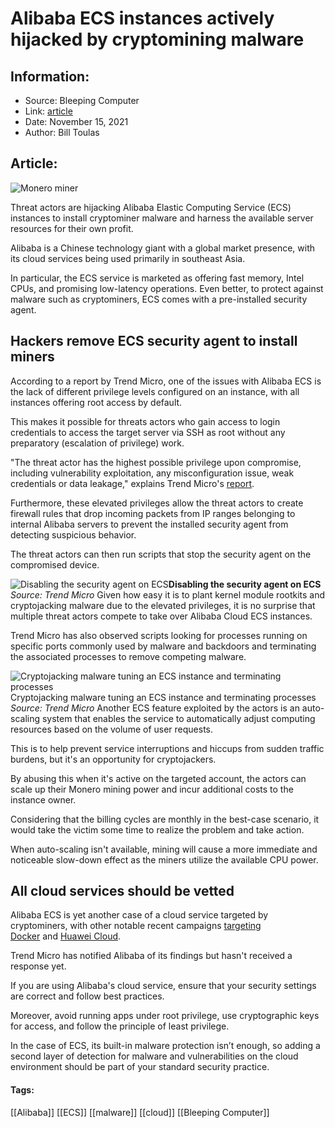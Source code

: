# Alibaba ECS instances actively hijacked by cryptomining malware
### 

## Information:
+ Source: Bleeping Computer
+ Link: [article](https://www.bleepingcomputer.com/news/security/alibaba-ecs-instances-actively-hijacked-by-cryptomining-malware/)
+ Date: November 15, 2021
+ Author: Bill Toulas


## Article:
![Monero miner](https://www.bleepstatic.com/content/hl-images/2021/11/15/monero-miner.jpg)


​Threat actors are hijacking Alibaba Elastic Computing Service (ECS) instances to install cryptominer malware and harness the available server resources for their own profit.


Alibaba is a Chinese technology giant with a global market presence, with its cloud services being used primarily in southeast Asia.


In particular, the ECS service is marketed as offering fast memory, Intel CPUs, and promising low-latency operations. Even better, to protect against malware such as cryptominers, ECS comes with a pre-installed security agent.


Hackers remove ECS security agent to install miners
---------------------------------------------------


According to a report by Trend Micro, one of the issues with Alibaba ECS is the lack of different privilege levels configured on an instance, with all instances offering root access by default.


This makes it possible for threats actors who gain access to login credentials to access the target server via SSH as root without any preparatory (escalation of privilege) work.


"The threat actor has the highest possible privilege upon compromise, including vulnerability exploitation, any misconfiguration issue, weak credentials or data leakage," explains Trend Micro's [report](http://www.trendmicro.com/en_us/research/21/k/groups-target-alibaba-ecs-instances-for-cryptojacking.html).


Furthermore, these elevated privileges allow the threat actors to create firewall rules that drop incoming packets from IP ranges belonging to internal Alibaba servers to prevent the installed security agent from detecting suspicious behavior.


The threat actors can then run scripts that stop the security agent on the compromised device.



![Disabling the security agent on ECS](https://www.bleepstatic.com/images/news/u/1220909/Code%20and%20Details/remove_protection.jpg)**Disabling the security agent on ECS**  
*Source: Trend Micro*
Given how easy it is to plant kernel module rootkits and cryptojacking malware due to the elevated privileges, it is no surprise that multiple threat actors compete to take over Alibaba Cloud ECS instances.


Trend Micro has also observed scripts looking for processes running on specific ports commonly used by malware and backdoors and terminating the associated processes to remove competing malware.



![Cryptojacking malware tuning an ECS instance and terminating processes](https://www.bleepstatic.com/images/news/u/1220909/Code%20and%20Details/mining.png)Cryptojacking malware tuning an ECS instance and terminating processes  
*Source: Trend Micro*
Another ECS feature exploited by the actors is an auto-scaling system that enables the service to automatically adjust computing resources based on the volume of user requests.


This is to help prevent service interruptions and hiccups from sudden traffic burdens, but it's an opportunity for cryptojackers.


By abusing this when it's active on the targeted account, the actors can scale up their Monero mining power and incur additional costs to the instance owner.


Considering that the billing cycles are monthly in the best-case scenario, it would take the victim some time to realize the problem and take action.


When auto-scaling isn't available, mining will cause a more immediate and noticeable slow-down effect as the miners utilize the available CPU power.


All cloud services should be vetted
-----------------------------------


Alibaba ECS is yet another case of a cloud service targeted by cryptominers, with other notable recent campaigns [targeting Docker](https://www.bleepingcomputer.com/news/security/teamtnt-hackers-target-your-poorly-configured-docker-servers/) and [Huawei Cloud](https://www.bleepingcomputer.com/news/security/huawei-cloud-targeted-by-updated-cryptomining-malware/).


Trend Micro has notified Alibaba of its findings but hasn't received a response yet.


If you are using Alibaba's cloud service, ensure that your security settings are correct and follow best practices.


Moreover, avoid running apps under root privilege, use cryptographic keys for access, and follow the principle of least privilege.


In the case of ECS, its built-in malware protection isn’t enough, so adding a second layer of detection for malware and vulnerabilities on the cloud environment should be part of your standard security practice.




#### Tags:
[[Alibaba]] [[ECS]] [[malware]] [[cloud]] [[Bleeping Computer]]

